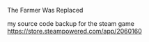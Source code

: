 The Farmer Was Replaced

my source code backup for the steam game https://store.steampowered.com/app/2060160
